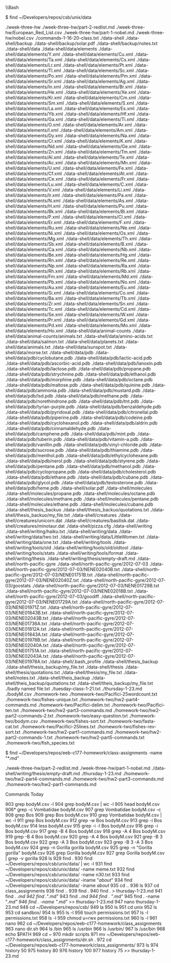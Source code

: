 \\\Bash


$ find ~/Developers/repos/csb/unix/data

./week-three-hw
./week-three-hw/part-2-redlist.md
./week-three-hw/European_Red_List.csv
./week-three-hw/part-1-nobel.md
./week-three-hw/nobel.csv
./commands-1-16-20-class.txt
./data-shell
./data-shell/backup
./data-shell/backup/solar.pdf
./data-shell/backup/notes.txt
./data-shell/data
./data-shell/data/elements
./data-shell/data/elements/Y.xml
./data-shell/data/elements/Cu.xml
./data-shell/data/elements/Ta.xml
./data-shell/data/elements/Cs.xml
./data-shell/data/elements/Lr.xml
./data-shell/data/elements/Pt.xml
./data-shell/data/elements/Tl.xml
./data-shell/data/elements/Sc.xml
./data-shell/data/elements/Po.xml
./data-shell/data/elements/Pm.xml
./data-shell/data/elements/Sr.xml
./data-shell/data/elements/Ag.xml
./data-shell/data/elements/In.xml
./data-shell/data/elements/Br.xml
./data-shell/data/elements/He.xml
./data-shell/data/elements/Xe.xml
./data-shell/data/elements/Kr.xml
./data-shell/data/elements/Cm.xml
./data-shell/data/elements/Sm.xml
./data-shell/data/elements/S.xml
./data-shell/data/elements/La.xml
./data-shell/data/elements/Es.xml
./data-shell/data/elements/Yb.xml
./data-shell/data/elements/Hf.xml
./data-shell/data/elements/Ga.xml
./data-shell/data/elements/Ti.xml
./data-shell/data/elements/O.xml
./data-shell/data/elements/Ar.xml
./data-shell/data/elements/I.xml
./data-shell/data/elements/Am.xml
./data-shell/data/elements/Dy.xml
./data-shell/data/elements/Na.xml
./data-shell/data/elements/Cr.xml
./data-shell/data/elements/K.xml
./data-shell/data/elements/Nd.xml
./data-shell/data/elements/Ge.xml
./data-shell/data/elements/Zn.xml
./data-shell/data/elements/Tm.xml
./data-shell/data/elements/Al.xml
./data-shell/data/elements/Te.xml
./data-shell/data/elements/Ac.xml
./data-shell/data/elements/Mn.xml
./data-shell/data/elements/U.xml
./data-shell/data/elements/Fe.xml
./data-shell/data/elements/Cf.xml
./data-shell/data/elements/At.xml
./data-shell/data/elements/Ce.xml
./data-shell/data/elements/Fr.xml
./data-shell/data/elements/Lu.xml
./data-shell/data/elements/C.xml
./data-shell/data/elements/V.xml
./data-shell/data/elements/Li.xml
./data-shell/data/elements/Ir.xml
./data-shell/data/elements/Pa.xml
./data-shell/data/elements/N.xml
./data-shell/data/elements/As.xml
./data-shell/data/elements/H.xml
./data-shell/data/elements/Pu.xml
./data-shell/data/elements/Bk.xml
./data-shell/data/elements/Bi.xml
./data-shell/data/elements/P.xml
./data-shell/data/elements/Cl.xml
./data-shell/data/elements/Er.xml
./data-shell/data/elements/F.xml
./data-shell/data/elements/Ru.xml
./data-shell/data/elements/Ne.xml
./data-shell/data/elements/Ni.xml
./data-shell/data/elements/Os.xml
./data-shell/data/elements/Mg.xml
./data-shell/data/elements/Th.xml
./data-shell/data/elements/Sb.xml
./data-shell/data/elements/B.xml
./data-shell/data/elements/Ca.xml
./data-shell/data/elements/Nb.xml
./data-shell/data/elements/Be.xml
./data-shell/data/elements/Hg.xml
./data-shell/data/elements/Rn.xml
./data-shell/data/elements/Re.xml
./data-shell/data/elements/Np.xml
./data-shell/data/elements/Ra.xml
./data-shell/data/elements/Rh.xml
./data-shell/data/elements/Rb.xml
./data-shell/data/elements/Fm.xml
./data-shell/data/elements/Md.xml
./data-shell/data/elements/Pb.xml
./data-shell/data/elements/No.xml
./data-shell/data/elements/Au.xml
./data-shell/data/elements/Eu.xml
./data-shell/data/elements/Si.xml
./data-shell/data/elements/Co.xml
./data-shell/data/elements/Ba.xml
./data-shell/data/elements/Tb.xml
./data-shell/data/elements/Zr.xml
./data-shell/data/elements/Sn.xml
./data-shell/data/elements/Tc.xml
./data-shell/data/elements/Cd.xml
./data-shell/data/elements/Se.xml
./data-shell/data/elements/W.xml
./data-shell/data/elements/Pr.xml
./data-shell/data/elements/Gd.xml
./data-shell/data/elements/Pd.xml
./data-shell/data/elements/Mo.xml
./data-shell/data/elements/Ho.xml
./data-shell/data/animal-counts
./data-shell/data/animal-counts/animals.txt
./data-shell/data/amino-acids.txt
./data-shell/data/salmon.txt
./data-shell/data/planets.txt
./data-shell/data/animals.txt
./data-shell/data/sunspot.txt
./data-shell/data/morse.txt
./data-shell/data/pdb
./data-shell/data/pdb/cyclobutane.pdb
./data-shell/data/pdb/lactic-acid.pdb
./data-shell/data/pdb/ascorbic-acid.pdb
./data-shell/data/pdb/lanoxin.pdb
./data-shell/data/pdb/lactose.pdb
./data-shell/data/pdb/propane.pdb
./data-shell/data/pdb/strychnine.pdb
./data-shell/data/pdb/ethanol.pdb
./data-shell/data/pdb/morphine.pdb
./data-shell/data/pdb/octane.pdb
./data-shell/data/pdb/maltose.pdb
./data-shell/data/pdb/quinine.pdb
./data-shell/data/pdb/ammonia.pdb
./data-shell/data/pdb/mustard.pdb
./data-shell/data/pdb/lsd.pdb
./data-shell/data/pdb/methane.pdb
./data-shell/data/pdb/norethindrone.pdb
./data-shell/data/pdb/tnt.pdb
./data-shell/data/pdb/tyrian-purple.pdb
./data-shell/data/pdb/benzaldehyde.pdb
./data-shell/data/pdb/pyridoxal.pdb
./data-shell/data/pdb/citronellal.pdb
./data-shell/data/pdb/piperine.pdb
./data-shell/data/pdb/codeine.pdb
./data-shell/data/pdb/cyclohexanol.pdb
./data-shell/data/pdb/aldrin.pdb
./data-shell/data/pdb/cinnamaldehyde.pdb
./data-shell/data/pdb/camphene.pdb
./data-shell/data/pdb/mint.pdb
./data-shell/data/pdb/tuberin.pdb
./data-shell/data/pdb/vitamin-a.pdb
./data-shell/data/pdb/vanillin.pdb
./data-shell/data/pdb/vinyl-chloride.pdb
./data-shell/data/pdb/sucrose.pdb
./data-shell/data/pdb/thiamine.pdb
./data-shell/data/pdb/menthol.pdb
./data-shell/data/pdb/ethylcyclohexane.pdb
./data-shell/data/pdb/nerol.pdb
./data-shell/data/pdb/styrene.pdb
./data-shell/data/pdb/pentane.pdb
./data-shell/data/pdb/methanol.pdb
./data-shell/data/pdb/cyclopropane.pdb
./data-shell/data/pdb/cholesterol.pdb
./data-shell/data/pdb/ethane.pdb
./data-shell/data/pdb/cubane.pdb
./data-shell/data/pdb/glycol.pdb
./data-shell/data/pdb/testosterone.pdb
./data-shell/data/pdb/heme.pdb
./data-shell/solar.pdf
./data-shell/molecules
./data-shell/molecules/propane.pdb
./data-shell/molecules/octane.pdb
./data-shell/molecules/methane.pdb
./data-shell/molecules/pentane.pdb
./data-shell/molecules/ethane.pdb
./data-shell/molecules/cubane.pdb
./data-shell/thesis_backuo
./data-shell/thesis_backuo/quotations.txt
./data-shell/thesis_backuo/my_file.txt
./data-shell/creatures
./data-shell/creatures/unicorn.dat
./data-shell/creatures/basilisk.dat
./data-shell/creatures/minotaur.dat
./data-shell/pizza.cfg
./data-shell/writing
./data-shell/writing/haiku.txt
./data-shell/writing/data
./data-shell/writing/data/two.txt
./data-shell/writing/data/LittleWomen.txt
./data-shell/writing/data/one.txt
./data-shell/writing/tools
./data-shell/writing/tools/old
./data-shell/writing/tools/old/oldtool
./data-shell/writing/tools/stats
./data-shell/writing/tools/format
./data-shell/writing/thesis
./data-shell/writing/thesis/empty-draft.md
./data-shell/north-pacific-gyre
./data-shell/north-pacific-gyre/2012-07-03
./data-shell/north-pacific-gyre/2012-07-03/NENE02040B.txt
./data-shell/north-pacific-gyre/2012-07-03/NENE01751B.txt
./data-shell/north-pacific-gyre/2012-07-03/NENE02040Z.txt
./data-shell/north-pacific-gyre/2012-07-03/goostats
./data-shell/north-pacific-gyre/2012-07-03/NENE01729B.txt
./data-shell/north-pacific-gyre/2012-07-03/NENE02018B.txt
./data-shell/north-pacific-gyre/2012-07-03/goodiff
./data-shell/north-pacific-gyre/2012-07-03/NENE01729A.txt
./data-shell/north-pacific-gyre/2012-07-03/NENE01971Z.txt
./data-shell/north-pacific-gyre/2012-07-03/NENE01843B.txt
./data-shell/north-pacific-gyre/2012-07-03/NENE02043B.txt
./data-shell/north-pacific-gyre/2012-07-03/NENE01736A.txt
./data-shell/north-pacific-gyre/2012-07-03/NENE01812A.txt
./data-shell/north-pacific-gyre/2012-07-03/NENE01843A.txt
./data-shell/north-pacific-gyre/2012-07-03/NENE01978B.txt
./data-shell/north-pacific-gyre/2012-07-03/NENE02040A.txt
./data-shell/north-pacific-gyre/2012-07-03/NENE01751A.txt
./data-shell/north-pacific-gyre/2012-07-03/NENE02043A.txt
./data-shell/north-pacific-gyre/2012-07-03/NENE01978A.txt
./data-shell/.bash_profile
./data-shell/thesis_backup
./data-shell/thesis_backup/my_file.txt
./data-shell/thesis
./data-shell/thesis/quotations.txt
./data-shell/thesis/my_file.txt
./data-shell/notes.txt
./data-shell/theis_backup
./data-shell/theis_backup/quotations.txt
./data-shell/theis_backup/my_file.txt
./badly named file.txt
./tuesday-class-1-21.txt
./thursday-1-23.md
./bodyM.csv
./homework-two
./homework-two/Pacifici-25wordcount.txt
./homework-two/fishes-unique.txt
./homework-two/hw2-part4-commands.md
./homework-two/Pacifici-delim.txt
./homework-two/Pacifici-ten.txt
./homework-two/hw2-part3-commands.md
./homework-two/hw2-part2-commands-2.txt
./homework-two/easy-question.txt
./homework-two/bodym.csv
./homework-two/fishes-sort.txt
./homework-two/fasta-cat.txt
./homework-two/Pacifici-25lines.txt
./homework-two/fishes-rev-sort.txt
./homework-two/hw2-part1-commands.md
./homework-two/hw2-part2-commands-1.txt
./homework-two/hw2-part5-commands.txt
./homework-two/fish_species.txt


$ find ~/Developers/repos/eeb-c177-homework/class-assignments -name "*.md"


./week-three-hw/part-2-redlist.md
./week-three-hw/part-1-nobel.md
./data-shell/writing/thesis/empty-draft.md
./thursday-1-23.md
./homework-two/hw2-part4-commands.md
./homework-two/hw2-part3-commands.md
./homework-two/hw2-part1-commands.md


Commands Today

  903  grep bodyM.csv -l
  904  grep bodyM.csv | wc -l
  905  head bodyM.csv 
  906* grep -c Vombatidae bodyM.csv 
  907  grep Vombatidae bodyM.csv -c
  908  grep Bos
  909  grep Bos bodyM.csv 
  910  grep Vombatidae bodyM.csv | wc -l
  911  grep Bos bodyM.csv 
  912  grep -w  Bos bodyM.csv 
  913  grep -i Bos bodyM.csv 
  914  less bodyM.csv 
  915  grep -i -l Bos bodyM.csv 
  916  grep -i Bos bodyM.csv 
  917  grep -B 4 Bos bodyM.csv 
  918  grep -A 4 Bos bodyM.csv 
  919  grep -B 4 Bos bodyM.csv 
  920  grep -A 4 Bos bodyM.csv 
  921  grep -B 3 Bos bodyM.csv 
  922  grep -A 3 Bos bodyM.csv 
  923  grep -B 3 -A 3 Bos bodyM.csv 
  924  grep -n Gorilla gorilla bodyM.csv 
  925  grep -n "Gorilla gorilla" bodyM.csv 
  926  grep Gorilla bodyM.csv 
  927  grep Gorilla bodyM.csv | grep -v gorilla
  928  ls
  929  find .
  930  find ~/Developers/repos/csb/unix/data/ | wc -l
  931  find ~/Developers/repos/csb/unix/data/ -name meme.txt
  932  find ~/Developers/repos/csb/unix/data/ -name n30.txt
  933  find ~/Developers/repos/csb/unix/data/ -iname "*about*"
  934  find ~/Developers/repos/csb/unix/data/ -iname *about*
  935  cd ..
  936  ls
  937  cd class_assignments
  938  find .. 
  939  find .
  940  find . > thursday-1-23.md
  941  find . *.md
  942  find ."*.md"
  943  find .*.md
  944  find . "*.md"
  945  find . -name "*.md"
  946  find . -name "*.md" >> thursday-1-23.md
  947  nano thursday-1-23.md 
  948  cd ~/Developers/repos/csb/
  949  la
  950  ls
  951  cd unix
  952  ls
  953  cd sandbox/
  954  ls
  955  ls -l 
  956  touch permissions.txt
  957  ls -l permissions.txt 
  958  ls -l
  959  chmod u=rwx permissions.txt 
  960  ls -l 
  961  nano
  962  cd ~/Developers/repos/eeb-c177-homework/class_assignments
  963  nano dir.sh
  964  ls /bin
  965  ls /usrbin
  966  ls /usrbin/
  967  ls /usr/bin
  968  echo $PATH
  969  cd ~
  970  mkdir scripts
  971  mv ~/Developers/repos/eeb-c177-homework/class_assignments/dir.sh .
  972  cd  ~/Developers/repos/eeb-c177-homework/class_assignments/
  973  ls
  974  history 50
  975  history 80
  976  history 100
  977  history 75 >> thursday-1-23.md 
